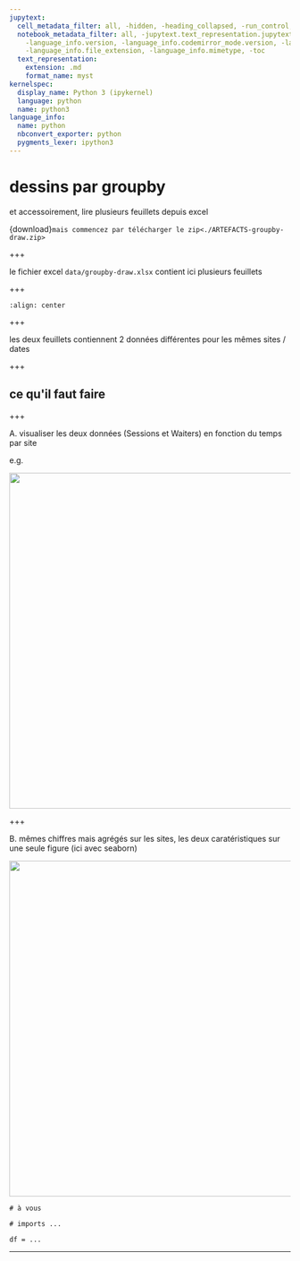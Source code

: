 ```yaml
---
jupytext:
  cell_metadata_filter: all, -hidden, -heading_collapsed, -run_control, -trusted
  notebook_metadata_filter: all, -jupytext.text_representation.jupytext_version, -jupytext.text_representation.format_version,
    -language_info.version, -language_info.codemirror_mode.version, -language_info.codemirror_mode,
    -language_info.file_extension, -language_info.mimetype, -toc
  text_representation:
    extension: .md
    format_name: myst
kernelspec:
  display_name: Python 3 (ipykernel)
  language: python
  name: python3
language_info:
  name: python
  nbconvert_exporter: python
  pygments_lexer: ipython3
---
```


# dessins par groupby

et accessoirement, lire plusieurs feuillets depuis excel

{download}`mais commencez par télécharger le zip<./ARTEFACTS-groupby-draw.zip>`

+++

le fichier excel `data/groupby-draw.xlsx` contient ici plusieurs feuillets

+++

```{image} media/groupby-draw-excel.png
:align: center
```

+++

les deux feuillets contiennent 2 données différentes pour les mêmes sites / dates

+++

## ce qu'il faut faire

+++

A. visualiser les deux données (Sessions et Waiters) en fonction du temps par site

e.g.

<img src="media/groupby-draw-sessions.png" width=600px>

+++

B. mêmes chiffres mais agrégés sur les sites, les deux caratéristiques sur une seule figure (ici avec seaborn)

<img src="media/groupby-draw-both.png" width=600px>

```{code-cell} ipython3
# à vous

# imports ...
```

```{code-cell} ipython3
df = ...
```

---

